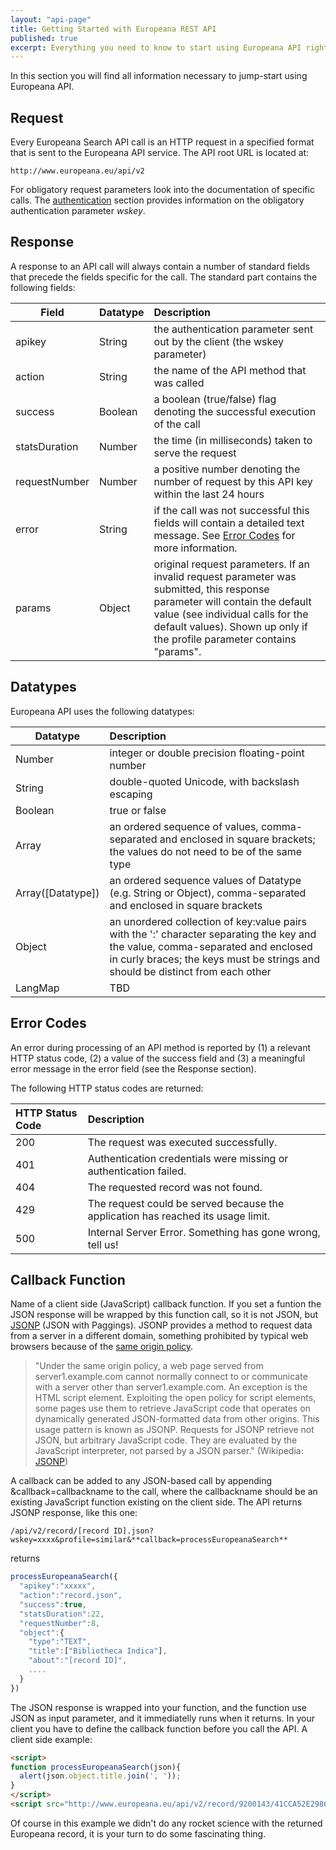 ```yaml
---
layout: "api-page"
title: Getting Started with Europeana REST API
published: true
excerpt: Everything you need to know to start using Europeana API right away.
---
```


In this section you will find all information necessary to jump-start using Europeana API.

## Request

Every Europeana Search API call is an HTTP request in a specified format that is sent to the Europeana API service.
The API root URL is located at: 

    http://www.europeana.eu/api/v2

For obligatory request parameters look into the documentation of specific calls. The [authentication](http://labs.europeana.eu/api/authentication/) section provides information on the obligatory authentication parameter _wskey_.


## Response

A response to an API call will always contain a number of standard fields that precede the fields specific for the call. The standard part contains the following fields:

| Field        | Datatype       | Description  |
| ------------- |:-------------| :-----|
| apikey |	String	| the authentication parameter sent out by the client (the wskey parameter) |
| action |	String |	the name of the API method that was called |
| success |	Boolean |	a boolean (true/false) flag denoting the successful execution of the call |
| statsDuration |	Number |	the time (in milliseconds) taken to serve the request |
| requestNumber |	Number |	a positive number denoting the number of request by this API key within the last 24 hours |
| error | 	String |	if the call was not successful this fields will contain a detailed text message. See [Error Codes](labs.europeana.eu/documentation/error-codes.html) for more information.|
| params |	Object	| original request parameters. If an invalid request parameter was submitted, this response parameter will contain the default value (see individual calls for the default values). Shown up only if the profile parameter contains "params". |

## Datatypes

Europeana API uses the following datatypes:

| Datatype|Description|
| ------------- |:-------------|
| Number |	integer or double precision floating-point number |
| String |	double-quoted Unicode, with backslash escaping |
| Boolean |	true or false |
| Array |	an ordered sequence of values, comma-separated and enclosed in square brackets; the values do not need to be of the same type |
| Array(\[Datatype\]) |	an ordered sequence values of Datatype (e.g. String or Object), comma-separated and enclosed in square brackets |
| Object |	an unordered collection of key:value pairs with the ':' character separating the key and the value, comma-separated and enclosed in curly braces; the keys must be strings and should be distinct from each other|
| LangMap |	TBD |

## Error Codes

An error during processing of an API method is reported by (1) a relevant HTTP status code, (2) a value of the success field and (3) a meaningful error message in the error field (see the Response section).

The following HTTP status codes are returned:

| HTTP Status Code | Description  |
|:----------------|:-------------|
| 200 | The request was executed successfully. |
| 401 | Authentication credentials were missing or authentication failed. |
| 404 | The requested record was not found. |
| 429 | The request could be served because the application has reached its usage limit. |
| 500 | Internal Server Error. Something has gone wrong, tell us!|


## Callback Function

Name of a client side (JavaScript) callback function. If you set a funtion the JSON response will be wrapped by this function call, so it is not JSON, but [JSONP](http://en.wikipedia.org/wiki/JSONP) (JSON with Paggings). JSONP provides a method to request data from a server in a different domain, something prohibited by typical web browsers because of the [same origin policy](http://en.wikipedia.org/wiki/Same_origin_policy).

> "Under the same origin policy, a web page served from server1.example.com cannot normally connect to or communicate with a server other than server1.example.com. An exception is the HTML script element. Exploiting the open policy for script elements, some pages use them to retrieve JavaScript code that operates on dynamically generated JSON-formatted data from other origins. This usage pattern is known as JSONP. Requests for JSONP retrieve not JSON, but arbitrary JavaScript code. They are evaluated by the JavaScript interpreter, not parsed by a JSON parser." (Wikipedia: [JSONP](http://en.wikipedia.org/wiki/JSONP))

A callback can be added to any JSON-based call by appending &callback=callbackname to the call, where the callbackname should be an existing JavaScript function existing on the client side. The API returns JSONP response, like this one:

    /api/v2/record/[record ID].json?wskey=xxxx&profile=similar&**callback=processEuropeanaSearch**

returns

```JavaScript
processEuropeanaSearch({
  "apikey":"xxxxx",
  "action":"record.json",
  "success":true,
  "statsDuration":22,
  "requestNumber":8,
  "object":{
    "type":"TEXT",
    "title":["Bibliotheca Indica"],
    "about":"[record ID]",
    ....
  }
})
```

The JSON response is wrapped into your function, and the function use JSON as input parameter, and it immediatelly runs when it returns. In your client you have to define the callback function before you call the API. A client side example:

```HTML
<script>
function processEuropeanaSearch(json){
  alert(json.object.title.join(', '));
}
</script>
<script src="http://www.europeana.eu/api/v2/record/9200143/41CCA52E2986E491BBA631D4899768A5002C455A.json?wskey=xxxx&profile=similar&callback=processEuropeanaSearch"></script>
```

Of course in this example we didn't do any rocket science with the returned Europeana record, it is your turn to do some fascinating thing.

